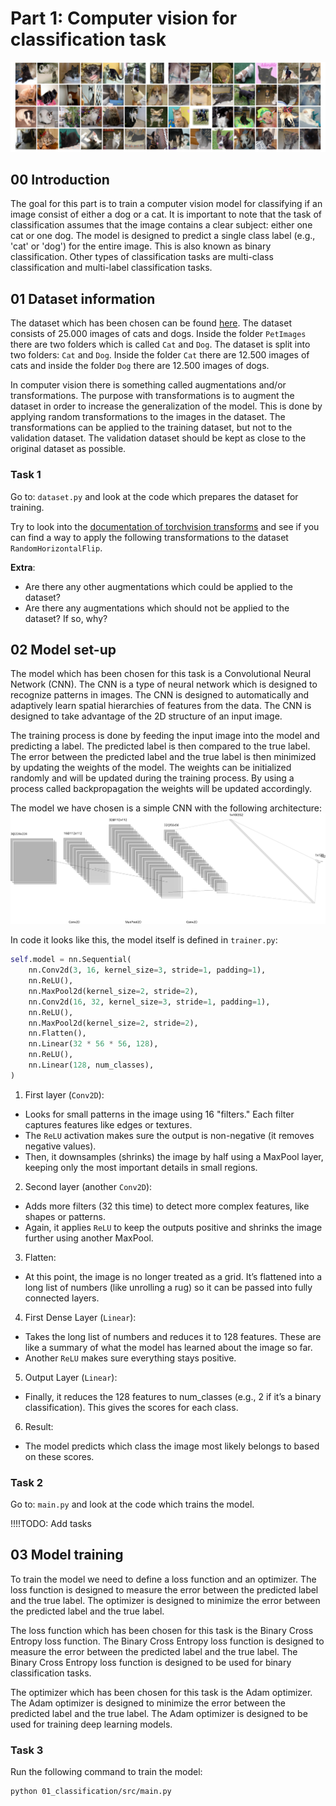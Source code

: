 # Part 1: Computer vision for classification task

![example-images-from-dataset](../assets/cats_dogs.png)

## 00 Introduction

The goal for this part is to train a computer vision model for classifying if an image consist of either a dog or a cat.
It is important to note that the task of classification assumes that the image contains a clear subject: either one cat or one dog. The model is designed to predict a single class label (e.g., 'cat' or 'dog') for the entire image. This is also known as binary classification. Other types of classification tasks are multi-class classification and multi-label classification tasks.

## 01 Dataset information

The dataset which has been chosen can be found [here](https://www.kaggle.com/datasets/shaunthesheep/microsoft-catsvsdogs-dataset). The dataset consists of 25.000 images of cats and dogs.
Inside the folder `PetImages` there are two folders which is called `Cat` and `Dog`. The dataset is split into two folders: `Cat` and `Dog`. Inside the folder `Cat` there are 12.500 images of cats and inside the folder `Dog` there are 12.500 images of dogs.

In computer vision there is something called augmentations and/or transformations. The purpose with transformations is to augment the dataset in order to increase the generalization of the model. This is done by applying random transformations to the images in the dataset. The transformations can be applied to the training dataset, but not to the validation dataset. The validation dataset should be kept as close to the original dataset as possible.

### Task 1

Go to: `dataset.py` and look at the code which prepares the dataset for training.

Try to look into the [documentation of torchvision transforms](https://pytorch.org/vision/stable/transforms.html) and see if you can find a way to apply the following transformations to the dataset `RandomHorizontalFlip`.

**Extra**:

- Are there any other augmentations which could be applied to the dataset?
- Are there any augmentations which should not be applied to the dataset? If so, why?

## 02 Model set-up

The model which has been chosen for this task is a Convolutional Neural Network (CNN). The CNN is a type of neural network which is designed to recognize patterns in images. The CNN is designed to automatically and adaptively learn spatial hierarchies of features from the data. The CNN is designed to take advantage of the 2D structure of an input image.

The training process is done by feeding the input image into the model and predicting a label. The predicted label is then compared to the true label. The error between the predicted label and the true label is then minimized by updating the weights of the model. The weights can be initialized randomly and will be updated during the training process. By using a process called backpropagation the weights will be updated accordingly.

The model we have chosen is a simple CNN with the following architecture:
![model-architecture](../assets/classification-architecture.svg)

In code it looks like this, the model itself is defined in `trainer.py`:

```python
self.model = nn.Sequential(
    nn.Conv2d(3, 16, kernel_size=3, stride=1, padding=1),
    nn.ReLU(),
    nn.MaxPool2d(kernel_size=2, stride=2),
    nn.Conv2d(16, 32, kernel_size=3, stride=1, padding=1),
    nn.ReLU(),
    nn.MaxPool2d(kernel_size=2, stride=2),
    nn.Flatten(),
    nn.Linear(32 * 56 * 56, 128),
    nn.ReLU(),
    nn.Linear(128, num_classes),
)
```

1. First layer (`Conv2D`):

- Looks for small patterns in the image using 16 "filters." Each filter captures features like edges or textures.
- The `ReLU` activation makes sure the output is non-negative (it removes negative values).
- Then, it downsamples (shrinks) the image by half using a MaxPool layer, keeping only the most important details in small regions.

2. Second layer (another `Conv2D`):

- Adds more filters (32 this time) to detect more complex features, like shapes or patterns.
- Again, it applies `ReLU` to keep the outputs positive and shrinks the image further using another MaxPool.

3. Flatten:

- At this point, the image is no longer treated as a grid. It’s flattened into a long list of numbers (like unrolling a rug) so it can be passed into fully connected layers.

4. First Dense Layer (`Linear`):

- Takes the long list of numbers and reduces it to 128 features. These are like a summary of what the model has learned about the image so far.
- Another `ReLU` makes sure everything stays positive.

5. Output Layer (`Linear`):

- Finally, it reduces the 128 features to num_classes (e.g., 2 if it’s a binary classification). This gives the scores for each class.

6. Result:

- The model predicts which class the image most likely belongs to based on these scores.

### Task 2

Go to: `main.py` and look at the code which trains the model.

!!!!TODO: Add tasks

## 03 Model training

To train the model we need to define a loss function and an optimizer. The loss function is designed to measure the error between the predicted label and the true label. The optimizer is designed to minimize the error between the predicted label and the true label.

The loss function which has been chosen for this task is the Binary Cross Entropy loss function. The Binary Cross Entropy loss function is designed to measure the error between the predicted label and the true label. The Binary Cross Entropy loss function is designed to be used for binary classification tasks.

The optimizer which has been chosen for this task is the Adam optimizer. The Adam optimizer is designed to minimize the error between the predicted label and the true label. The Adam optimizer is designed to be used for training deep learning models.

### Task 3

Run the following command to train the model:

```bash
python 01_classification/src/main.py
```
